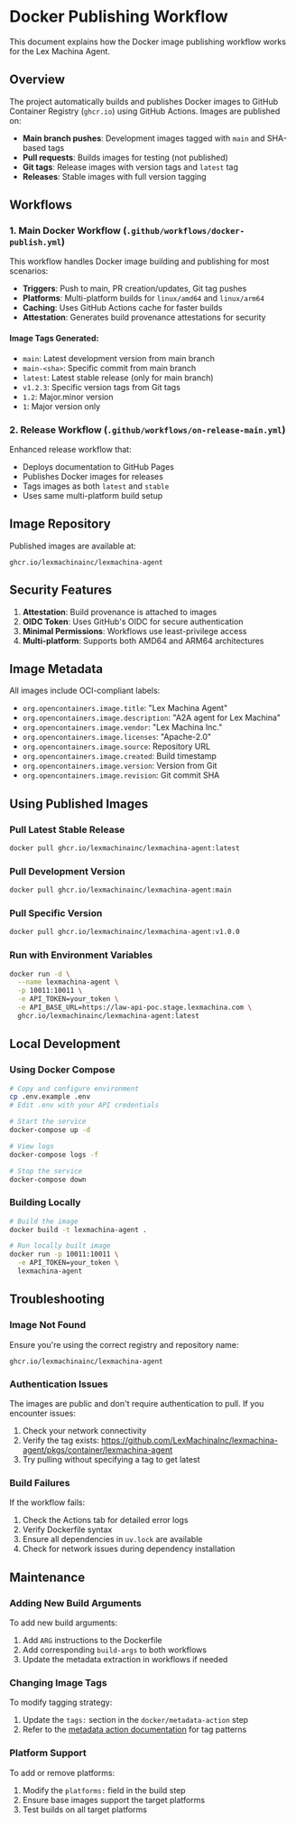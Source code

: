 # Docker Publishing Workflow

This document explains how the Docker image publishing workflow works for the Lex Machina Agent.

## Overview

The project automatically builds and publishes Docker images to GitHub Container Registry (`ghcr.io`) using GitHub Actions. Images are published on:

- **Main branch pushes**: Development images tagged with `main` and SHA-based tags
- **Pull requests**: Builds images for testing (not published)
- **Git tags**: Release images with version tags and `latest` tag
- **Releases**: Stable images with full version tagging

## Workflows

### 1. Main Docker Workflow (`.github/workflows/docker-publish.yml`)

This workflow handles Docker image building and publishing for most scenarios:

- **Triggers**: Push to main, PR creation/updates, Git tag pushes
- **Platforms**: Multi-platform builds for `linux/amd64` and `linux/arm64`
- **Caching**: Uses GitHub Actions cache for faster builds
- **Attestation**: Generates build provenance attestations for security

#### Image Tags Generated:

- `main`: Latest development version from main branch
- `main-<sha>`: Specific commit from main branch
- `latest`: Latest stable release (only for main branch)
- `v1.2.3`: Specific version tags from Git tags
- `1.2`: Major.minor version
- `1`: Major version only

### 2. Release Workflow (`.github/workflows/on-release-main.yml`)

Enhanced release workflow that:

- Deploys documentation to GitHub Pages
- Publishes Docker images for releases
- Tags images as both `latest` and `stable`
- Uses same multi-platform build setup

## Image Repository

Published images are available at:
```
ghcr.io/lexmachinainc/lexmachina-agent
```

## Security Features

1. **Attestation**: Build provenance is attached to images
2. **OIDC Token**: Uses GitHub's OIDC for secure authentication
3. **Minimal Permissions**: Workflows use least-privilege access
4. **Multi-platform**: Supports both AMD64 and ARM64 architectures

## Image Metadata

All images include OCI-compliant labels:

- `org.opencontainers.image.title`: "Lex Machina Agent"
- `org.opencontainers.image.description`: "A2A agent for Lex Machina"
- `org.opencontainers.image.vendor`: "Lex Machina Inc."
- `org.opencontainers.image.licenses`: "Apache-2.0"
- `org.opencontainers.image.source`: Repository URL
- `org.opencontainers.image.created`: Build timestamp
- `org.opencontainers.image.version`: Version from Git
- `org.opencontainers.image.revision`: Git commit SHA

## Using Published Images

### Pull Latest Stable Release
```bash
docker pull ghcr.io/lexmachinainc/lexmachina-agent:latest
```

### Pull Development Version
```bash
docker pull ghcr.io/lexmachinainc/lexmachina-agent:main
```

### Pull Specific Version
```bash
docker pull ghcr.io/lexmachinainc/lexmachina-agent:v1.0.0
```

### Run with Environment Variables
```bash
docker run -d \
  --name lexmachina-agent \
  -p 10011:10011 \
  -e API_TOKEN=your_token \
  -e API_BASE_URL=https://law-api-poc.stage.lexmachina.com \
  ghcr.io/lexmachinainc/lexmachina-agent:latest
```

## Local Development

### Using Docker Compose
```bash
# Copy and configure environment
cp .env.example .env
# Edit .env with your API credentials

# Start the service
docker-compose up -d

# View logs
docker-compose logs -f

# Stop the service
docker-compose down
```

### Building Locally
```bash
# Build the image
docker build -t lexmachina-agent .

# Run locally built image
docker run -p 10011:10011 \
  -e API_TOKEN=your_token \
  lexmachina-agent
```

## Troubleshooting

### Image Not Found
Ensure you're using the correct registry and repository name:
```
ghcr.io/lexmachinainc/lexmachina-agent
```

### Authentication Issues
The images are public and don't require authentication to pull. If you encounter issues:

1. Check your network connectivity
2. Verify the tag exists: https://github.com/LexMachinaInc/lexmachina-agent/pkgs/container/lexmachina-agent
3. Try pulling without specifying a tag to get latest

### Build Failures
If the workflow fails:

1. Check the Actions tab for detailed error logs
2. Verify Dockerfile syntax
3. Ensure all dependencies in `uv.lock` are available
4. Check for network issues during dependency installation

## Maintenance

### Adding New Build Arguments
To add new build arguments:

1. Add `ARG` instructions to the Dockerfile
2. Add corresponding `build-args` to both workflows
3. Update the metadata extraction in workflows if needed

### Changing Image Tags
To modify tagging strategy:

1. Update the `tags:` section in the `docker/metadata-action` step
2. Refer to the [metadata action documentation](https://github.com/docker/metadata-action) for tag patterns

### Platform Support
To add or remove platforms:

1. Modify the `platforms:` field in the build step
2. Ensure base images support the target platforms
3. Test builds on all target platforms

